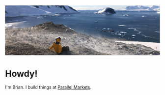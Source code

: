 ![](./background.png)

# Howdy!
I'm Brian.  I build things at [Parallel Markets](https://parallelmarkets.com).
